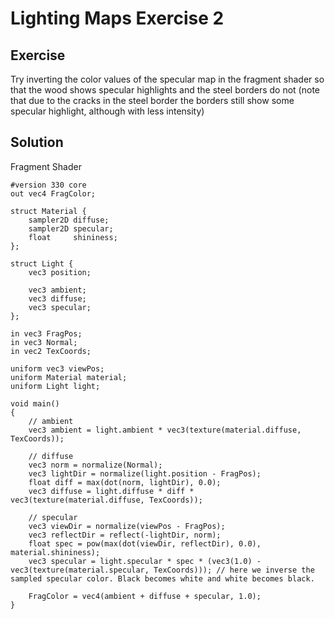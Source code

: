 # Lighting Maps Exercise 2

## Exercise

Try inverting the color values of the specular map in the fragment shader so that the wood 
shows specular highlights and the steel borders do not (note that due to the cracks in 
the steel border the borders still show some specular highlight, although with less intensity)

## Solution


Fragment Shader

    #version 330 core
    out vec4 FragColor;
    
    struct Material {
        sampler2D diffuse;
        sampler2D specular;
        float     shininess;
    };  
    
    struct Light {
        vec3 position;
    
        vec3 ambient;
        vec3 diffuse;
        vec3 specular;
    };
    
    in vec3 FragPos;  
    in vec3 Normal;  
    in vec2 TexCoords;
      
    uniform vec3 viewPos;
    uniform Material material;
    uniform Light light;
    
    void main()
    {
        // ambient
        vec3 ambient = light.ambient * vec3(texture(material.diffuse, TexCoords));
        
        // diffuse 
        vec3 norm = normalize(Normal);
        vec3 lightDir = normalize(light.position - FragPos);
        float diff = max(dot(norm, lightDir), 0.0);
        vec3 diffuse = light.diffuse * diff * vec3(texture(material.diffuse, TexCoords));  
        
        // specular
        vec3 viewDir = normalize(viewPos - FragPos);
        vec3 reflectDir = reflect(-lightDir, norm);  
        float spec = pow(max(dot(viewDir, reflectDir), 0.0), material.shininess);
        vec3 specular = light.specular * spec * (vec3(1.0) - vec3(texture(material.specular, TexCoords))); // here we inverse the sampled specular color. Black becomes white and white becomes black.
            
        FragColor = vec4(ambient + diffuse + specular, 1.0);  
    } 
